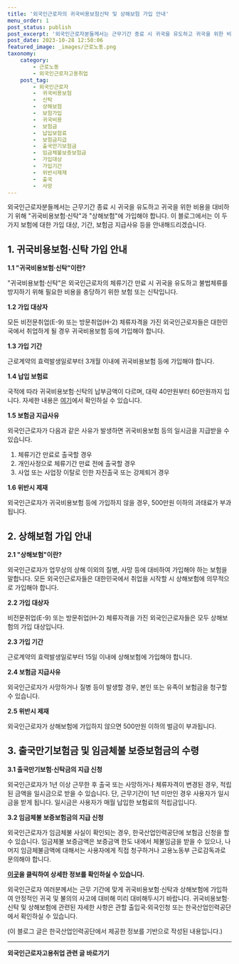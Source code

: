 ```yaml
---
title: '외국인근로자의 귀국비용보험신탁 및 상해보험 가입 안내'
menu_order: 1
post_status: publish
post_excerpt: '외국인근로자분들께서는 근무기간 종료 시 귀국을 유도하고 귀국을 위한 비용을 대비하기 위해  귀국비용보험 신탁 과  상해보험 에 가입해야 합니다. 이 블로그에서는 이 두 가지 보험에 대한 가입 대상, 기간, 보험금 지급사유 등을 안내해드리겠습니다.'
post_date: 2023-10-28 12:50:06
featured_image: _images/근로노동.png
taxonomy:
    category:
        - 근로노동
        - 외국인근로자고용취업
    post_tag:
        - 외국인근로자
        -  귀국비용보험
        -  신탁
        -  상해보험
        -  보험가입
        -  귀국비용
        -  보험금
        -  납입보험료
        -  보험금지급
        -  출국만기보험금
        -  임금체불보증보험금
        -  가입대상
        -  가입기간
        -  위반시제재
        -  출국
        -  사망
---
```



외국인근로자분들께서는 근무기간 종료 시 귀국을 유도하고 귀국을 위한 비용을 대비하기 위해 "귀국비용보험·신탁"과 "상해보험"에 가입해야 합니다. 이 블로그에서는 이 두 가지 보험에 대한 가입 대상, 기간, 보험금 지급사유 등을 안내해드리겠습니다.

## 1. 귀국비용보험·신탁 가입 안내

**1.1 "귀국비용보험·신탁"이란?**

"귀국비용보험·신탁"은 외국인근로자의 체류기간 만료 시 귀국을 유도하고 불법체류를 방지하기 위해 필요한 비용을 충당하기 위한 보험 또는 신탁입니다.

**1.2 가입 대상자**

모든 비전문취업(E-9) 또는 방문취업(H-2) 체류자격을 가진 외국인근로자들은 대한민국에서 취업하게 될 경우 귀국비용보험 등에 가입해야 합니다.

**1.3 가입 기간**

근로계약의 효력발생일로부터 3개월 이내에 귀국비용보험 등에 가입해야 합니다.

**1.4 납입 보험료**

국적에 따라 귀국비용보험·신탁의 납부금액이 다르며, 대략 40만원부터 60만원까지 입니다. 자세한 내용은 [여기](링크)에서 확인하실 수 있습니다.

**1.5 보험금 지급사유**

외국인근로자가 다음과 같은 사유가 발생하면 귀국비용보험 등의 일시금을 지급받을 수 있습니다.
1. 체류기간 만료로 출국할 경우
2. 개인사정으로 체류기간 만료 전에 출국할 경우
3. 사업 또는 사업장 이탈로 인한 자진출국 또는 강제퇴거 경우

**1.6 위반시 제재**

외국인근로자가 귀국비용보험 등에 가입하지 않을 경우, 500만원 이하의 과태료가 부과됩니다.

## 2. 상해보험 가입 안내

**2.1 "상해보험"이란?**

외국인근로자가 업무상의 상해 이외의 질병, 사망 등에 대비하여 가입해야 하는 보험을 말합니다. 모든 외국인근로자들은 대한민국에서 취업을 시작할 시 상해보험에 의무적으로 가입해야 합니다.

**2.2 가입 대상자**

비전문취업(E-9) 또는 방문취업(H-2) 체류자격을 가진 외국인근로자들은 모두 상해보험의 가입 대상입니다.

**2.3 가입 기간**

근로계약의 효력발생일로부터 15일 이내에 상해보험에 가입해야 합니다.

**2.4 보험금 지급사유**

외국인근로자가 사망하거나 질병 등이 발생할 경우, 본인 또는 유족이 보험금을 청구할 수 있습니다.

**2.5 위반시 제재**

외국인근로자가 상해보험에 가입하지 않으면 500만원 이하의 벌금이 부과됩니다.

## 3. 출국만기보험금 및 임금체불 보증보험금의 수령

**3.1 출국만기보험·신탁금의 지급 신청**

외국인근로자가 1년 이상 근무한 후 출국 또는 사망하거나 체류자격이 변경된 경우, 적립된 금액을 일시금으로 받을 수 있습니다. 단, 근무기간이 1년 미만인 경우 사용자가 일시금을 받게 됩니다. 일시금은 사용자가 매월 납입한 보험료의 적립금입니다.

**3.2 임금체불 보증보험금의 지급 신청**

외국인근로자가 임금체불 사실이 확인되는 경우, 한국산업인력공단에 보험금 신청을 할 수 있습니다. 임금체불 보증금액은 보증금액 한도 내에서 체불임금을 받을 수 있으나, 나머지 임금체불금액에 대해서는 사용자에게 직접 청구하거나 고용노동부 근로감독과로 문의해야 합니다.

**[이곳](링크)을 클릭하여 상세한 정보를 확인하실 수 있습니다.**

외국인근로자 여러분께서는 근무 기간에 맞게 귀국비용보험·신탁과 상해보험에 가입하여 안정적인 귀국 및 불의의 사고에 대비해 미리 대비해두시기 바랍니다. 귀국비용보험·신탁 및 상해보험에 관련된 자세한 사항은 관할 출입국·외국인청 또는 한국산업인력공단에서 확인하실 수 있습니다.

(이 블로그 글은 한국산업인력공단에서 제공한 정보를 기반으로 작성된 내용입니다.)
<!-- wp:separator -->
<hr class="wp-block-separator has-alpha-channel-opacity"/>
<!-- /wp:separator -->

<!-- wp:group {"backgroundColor":"base","layout":{"type":"constrained"}} -->
<div class="wp-block-group has-base-background-color has-background"><!-- wp:paragraph {"align":"center","fontSize":"medium"} -->
<p class="has-text-align-center has-large-font-size"><strong>외국인근로자고용취업 관련 글 바로가기</strong></p>
<!-- /wp:paragraph -->


<!-- wp:latest-posts
{"categories":[{"id":10884,"count":19,"description":"","link":"https://uknowlaw.com/category/%ec%99%b8%ea%b5%ad%ec%9d%b8%ea%b7%bc%eb%a1%9c%ec%9e%90%ea%b3%a0%ec%9a%a9%ec%b7%a8%ec%97%85/","name":"외국인근로자고용취업","slug":"외국인근로자고용취업","taxonomy":"category","parent":0,"meta":[],"_links":{"self":[{"href":"https://uknowlaw.com/wp-json/wp/v2/categories/10884"}],"collection":[{"href":"https://uknowlaw.com/wp-json/wp/v2/categories"}],"about":[{"href":"https://uknowlaw.com/wp-json/wp/v2/taxonomies/category"}],"wp:post_type":[{"href":"https://uknowlaw.com/wp-json/wp/v2/posts?categories=10884"}],"curies":[{"name":"wp","href":"https://api.w.org/{rel}","templated":true}]}}],"postsToShow":100,"excerptLength":28,"postLayout":"grid","columns":2,"featuredImageAlign":"left","featuredImageSizeSlug":"large","fontSize":18px} /--></div>
<!-- /wp:group -->